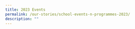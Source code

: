 ```yaml
---
title: 2023 Events
permalink: /our-stories/school-events-n-programmes-2023/
description: ""
---
```

